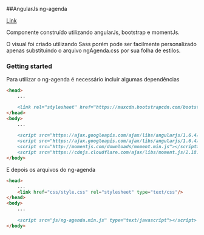 ##AngularJs ng-agenda

[Link](https://github.com/edimarSalome/ng-agenda/edit/master/README.md) 

Componente construído utilizando angularJs, bootstrap e momentJs.

O visual foi criado utilizando Sass porém pode ser facilmente personalizado apenas substituindo o arquivo ngAgenda.css por sua folha de estilos.

### Getting started

Para utilizar o ng-agenda é necessário incluir algumas dependências

```markdown
<head>
    ...

    <link rel="stylesheet" href="https://maxcdn.bootstrapcdn.com/bootstrap/4.0.0-beta/css/bootstrap.min.css" integrity="sha384-/Y6pD6FV/Vv2HJnA6t+vslU6fwYXjCFtcEpHbNJ0lyAFsXTsjBbfaDjzALeQsN6M" crossorigin="anonymous">
</head>
<body>
    ...
    
    <script src="https://ajax.googleapis.com/ajax/libs/angularjs/1.6.4/angular.min.js"></script>
    <script src="https://ajax.googleapis.com/ajax/libs/angularjs/1.6.4/angular-sanitize.min.js"></script>
    <script src="http://momentjs.com/downloads/moment.min.js"></script>
    <script src="https://cdnjs.cloudflare.com/ajax/libs/moment.js/2.18.1/locale/pt-br.js"></script>
</body>
```

E depois os arquivos do ng-agenda

```markdown
<head>
    ...
    <link href="css/style.css" rel="stylesheet" type="text/css"/>
</head>
<body>
    ...
    
    <script src="js/ng-agenda.min.js" type="text/javascript"></script>
</body>
```
